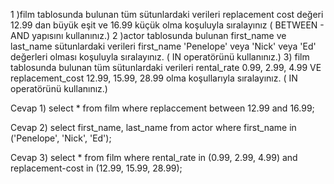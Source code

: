 1 )film tablosunda bulunan tüm sütunlardaki verileri replacement cost değeri 12.99 dan büyük eşit ve 16.99 küçük olma koşuluyla sıralayınız ( BETWEEN - AND yapısını kullanınız.)
2 )actor tablosunda bulunan first_name ve last_name sütunlardaki verileri first_name 'Penelope' veya 'Nick' veya 'Ed' değerleri olması koşuluyla sıralayınız. ( IN operatörünü kullanınız.)
3) film tablosunda bulunan tüm sütunlardaki verileri rental_rate 0.99, 2.99, 4.99 VE replacement_cost 12.99, 15.99, 28.99 olma koşullarıyla sıralayınız. ( IN operatörünü kullanınız.)



Cevap 1) select * from film where replaccement between 12.99 and 16.99;

Cevap 2) select first_name, last_name from actor where first_name in ('Penelope', 'Nick', 'Ed');

Cevap 3) select * from film where rental_rate in (0.99, 2.99, 4.99) and replacement-cost in (12.99, 15.99, 28.99);

